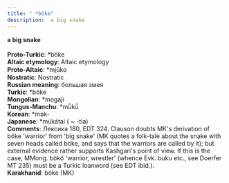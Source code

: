 ```yaml
---
title: " *böke"
description:  a big snake
---
```

<strong> a big snake</strong><br><br>
<strong>Proto-Turkic</strong>:  *böke<br>
<strong>Altaic etymology</strong>:  Altaic etymology<br>
<strong> Proto-Altaic</strong>:  *mi̯ūko<br>
<strong>Nostratic</strong>:  Nostratic<br>
<strong>Russian meaning</strong>:  большая змея<br>
<strong>Turkic</strong>:  *böke<br>
<strong>Mongolian</strong>:  *mogaji<br>
<strong>Tungus-Manchu</strong>:  *mǖkǖ<br>
<strong>Korean</strong>:  *mǝk-<br>
<strong>Japanese</strong>:  *múkátai ( ~ -tia)<br>
<strong>Comments</strong>:  Лексика 180, EDT 324. Clauson doubts MK's derivation of böke 'warrior' from 'big snake' (MK quotes a folk-tale about the snake with seven heads called böke, and says that the warriors are called by it); but external evidence rather supports Kashgari's point of view. If this is the case, MMong. bökö 'warrior, wrestler' (whence Evk. buku etc., see Doerfer MT 235) must be a Turkic loanword (see EDT ibid.).<br>
<strong>Karakhanid</strong>:  böke (MK)<br>


